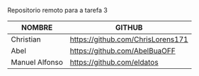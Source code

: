 Repositorio remoto para a tarefa 3

| NOMBRE | GITHUB |
| --- | --- |
| Christian | https://github.com/ChrisLorens171 |
| Abel | https://github.com/AbelBuaOFF |
| Manuel Alfonso | https://github.com/eldatos |
